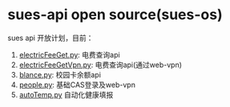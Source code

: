 # sues-api open source(sues-os)

sues api 开放计划，目前：

1. [electricFeeGet.py](electricFeeGet.py): 电费查询api
2. [electricFeeGetVpn.py](electricFeeGetVpn.py): 电费查询api(通过web-vpn)
3. [blance.py](blance.py): 校园卡余额api
4. [people.py](people.py): 基础CAS登录及web-vpn
5. [autoTemp.py](autoTemp.py) 自动化健康填报
